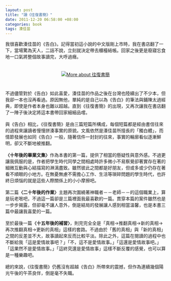 ```yaml
--- 
layout: post
title: "讀《往復書簡》"
date: 2011-12-20 06:58:00 +08:00
categories: book
tags: 湊佳苗
---
```


我很喜歡湊佳苗的《告白》。記得當初這小說的中文版剛上市時，我在書店翻了一下，當場驚為天人，二話不說，立刻就決定帶去櫃檯結帳。回家之後更是廢寢忘食地一口氣將整個故事讀完，大呼過癮。<br /><br /><div style="text-align: center;"><a href="http://www.anobii.com/books/%E5%BE%80%E5%BE%A9%E6%9B%B8%E7%B0%A1/9789571354460/018e6d7a84f1d3953a/" title="More about 往復書簡"><img alt="More about 往復書簡" src="http://image.anobii.com/anobi/image_book.php?type=4&amp;item_id=018e6d7a84f1d3953a&amp;time=1323512941" style="padding-bottom: 5px; padding-left: 5px; padding-right: 5px; padding-top: 5px;" title="More about 往復書簡" /></a></div><br /><br />不過儘管對於《告白》如此喜愛，湊佳苗的作品之後在台灣也陸續出了不少本，但我卻一本也沒再看過。原因無他，單純的是自己以為《告白》的筆法與鋪陳太過經典，即使是作者本身也難以超越。直到《往復書簡》的出現，又再次讓我在書店翻了一陣子後決定將這本書帶回家細細品嚐。<br /><br />與《告白》相比，《往復書簡》是由三篇短篇所構成，每個短篇都是經由書信往來的過程來讓讀者慢慢拼湊事實的原貌。文風依然是湊佳苗所擅長的「獨白體」，而情節發展也如同《告白》一般，隨著信件一封封的往來，事實的輪廓看似逐漸鮮明，卻又不斷地被推翻。<br /><br /><b>〈十年後的畢業文集〉</b>作為本書的第一篇，提供了相當的懸疑性與意外感。不過更讓我佩服的是，作者把學生時代同學之間相處時許多微小不易察覺卻著實存在著的細微互動與心結描寫的淋漓盡致。雖然彼此之間都是好朋友，但或多或少仍存在著看不順眼的小地方。在無憂無慮不需擔心工作、生活等瑣碎問題的學生時代，也許終日煩惱的就是這些人際關係上的小小摩擦吧。<br /><br />第二篇<b>〈二十年後的作業〉</b>主題再次圍繞著神職者－－老師－－的這個職業上，算是玩老哏吧，不過這一篇卻是三篇裡面我最喜歡的一篇。貫穿本篇的案件雖然也是一步步揭露，但卻毫不讓人意外，倒是結局的發展讓人感到相當溫馨，也是本書三篇中最讓我喜愛的一篇。<br /><br />至於最後一篇<b>〈十五年後的補習〉</b>，則完完全全是「真相→推翻真相→新的真相→再次推翻真相→更新的真相」這樣的套路。不過由於「舊的真相」與「新的真相」之間的反差並不大，故事讀起來反而比較平淡。除此之外，這篇在閱讀的過程中也不斷給我「這是愛情故事吧？」「不，這不是愛情故事。」「這還是愛情故事吧。」「這果然不是愛情故事。」「這終究還是愛情故事」這樣不斷反覆的感覺，也可以算是一種樂趣吧。<br /><br />總的來說，《往復書簡》仍舊沒有超越《告白》所帶來的震撼，但作為連續幾個陽光午後的午茶良伴，倒是毫不失職。
